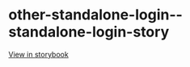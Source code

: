 # other-standalone-login--standalone-login-story

[View in storybook](https://raw.githack.com/Independent-Digital-News-and-Media-Ltd/indy-branch-review/PR-7742-sb/index.html?path=/story/other-standalone-login--standalone-login-story)
